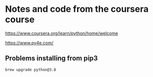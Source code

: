 # Notes and code from the coursera course

<https://www.coursera.org/learn/python/home/welcome>

<https://www.py4e.com/>

## Problems installing from pip3

`brew upgrade python@3.8`
